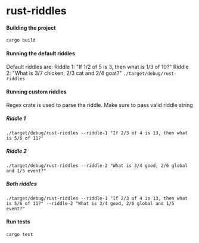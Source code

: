 # rust-riddles

#### Building the project
`cargo build`


#### Running the default riddles
Default riddles are:
Riddle 1: "If 1/2 of 5 is 3, then what is 1/3 of 10?"
Riddle 2: "What is 3/7 chicken, 2/3 cat and 2/4 goat?"
`./target/debug/rust-riddles`

#### Running custom riddles
Regex crate is used to parse the riddle. Make sure to pass valid riddle string
##### Riddle 1
`./target/debug/rust-riddles --riddle-1 "If 2/3 of 4 is 13, then what is 5/6 of 11?"`
##### Riddle 2
`./target/debug/rust-riddles --riddle-2 "What is 3/4 good, 2/6 global and 1/5 event?"`
##### Both riddles
`./target/debug/rust-riddles --riddle-1 "If 2/3 of 4 is 13, then what is 5/6 of 11?" --riddle-2 "What is 3/4 good, 2/6 global and 1/5 event?"`



#### Run tests
`cargo test`